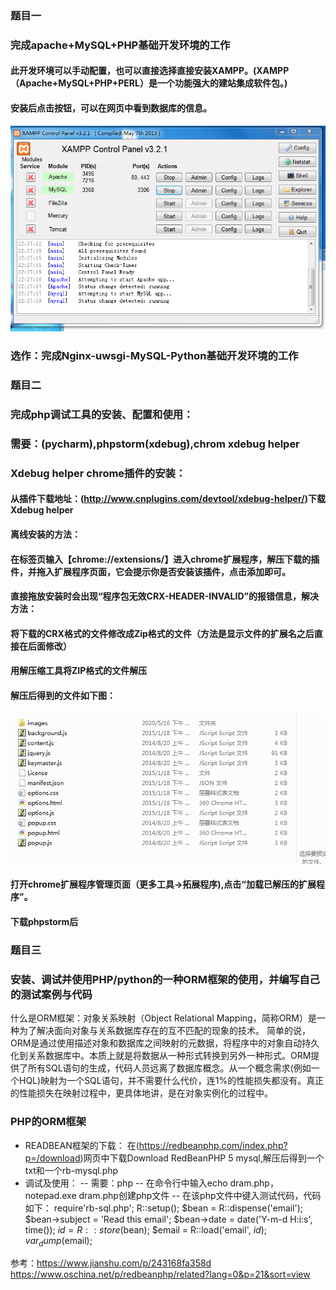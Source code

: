 ### 题目一
### 完成apache+MySQL+PHP基础开发环境的工作
#### 此开发环境可以手动配置，也可以直接选择直接安装XAMPP。(XAMPP（Apache+MySQL+PHP+PERL）是一个功能强大的建站集成软件包。)
#### 安装后点击按钮，可以在网页中看到数据库的信息。
![image](https://github.com/wuruiwen2000/-/blob/master/lecture9%E8%AF%BE%E5%90%8E%E4%BD%9C%E4%B8%9A/9%E8%AF%BE%E5%90%8E-1.PNG)

### 选作：完成Nginx-uwsgi-MySQL-Python基础开发环境的工作

### 题目二
### 完成php调试工具的安装、配置和使用：
### 需要：(pycharm),phpstorm(xdebug),chrom xdebug helper
### Xdebug helper chrome插件的安装：
#### 从插件下载地址：(http://www.cnplugins.com/devtool/xdebug-helper/)下载Xdebug helper
#### 离线安装的方法：
#### 在标签页输入【chrome://extensions/】进入chrome扩展程序，解压下载的插件，并拖入扩展程序页面，它会提示你是否安装该插件，点击添加即可。
#### 直接拖放安装时会出现“程序包无效CRX-HEADER-INVALID”的报错信息，解决方法：
#### 将下载的CRX格式的文件修改成Zip格式的文件（方法是显示文件的扩展名之后直接在后面修改）
#### 用解压缩工具将ZIP格式的文件解压
#### 解压后得到的文件如下图：
![image](lecture9课后作业/zip.PNG)
#### 打开chrome扩展程序管理页面（更多工具->拓展程序),点击“加载已解压的扩展程序”。
#### 下载phpstorm后




### 题目三
### 安装、调试并使用PHP/python的一种ORM框架的使用，并编写自己的测试案例与代码
什么是ORM框架：对象关系映射（Object Relational Mapping，简称ORM）是一种为了解决面向对象与关系数据库存在的互不匹配的现象的技术。 简单的说，ORM是通过使用描述对象和数据库之间映射的元数据，将程序中的对象自动持久化到关系数据库中。本质上就是将数据从一种形式转换到另外一种形式。ORM提供了所有SQL语句的生成，代码人员远离了数据库概念。从一个概念需求(例如一个HQL)映射为一个SQL语句，并不需要什么代价，连1%的性能损失都没有。真正的性能损失在映射过程中，更具体地讲，是在对象实例化的过程中。
### PHP的ORM框架
- READBEAN框架的下载： 
在(https://redbeanphp.com/index.php?p=/download)网页中下载Download RedBeanPHP 5 mysql,解压后得到一个txt和一个rb-mysql.php
- 调试及使用：
-- 需要：php
-- 在命令行中输入echo dram.php，notepad.exe dram.php创建php文件
-- 在该php文件中键入测试代码，代码如下：
require'rb-sql.php';
R::setup();
$bean = R::dispense('email');
$bean->subject = 'Read this email';
$bean->date = date('Y-m-d H:i:s', time());
$id = R::store($bean);
$email = R::load('email', $id);
var_dump($email);








参考：https://www.jianshu.com/p/243168fa358d
https://www.oschina.net/p/redbeanphp/related?lang=0&p=21&sort=view




